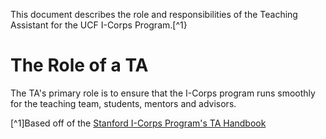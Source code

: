 
This document describes the role and responsibilities of the Teaching Assistant for the UCF I-Corps Program.[^1}

# The Role of a TA
The TA's primary role is to ensure that the I-Corps program runs smoothly for the teaching team, students, mentors and advisors.

[^1]Based off of the [Stanford I-Corps Program's TA Handbook](http://www.slideshare.net/sblank/ta-handbook-rev-4)

